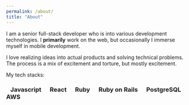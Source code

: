 ```yaml
---
permalink: /about/
title: "About"
---
```


I am a senior full-stack developer who is into various development technologies. I **primarily** work on the web, but occasionally I immerse myself in mobile development.

I love realizing ideas into actual products and solving technical problems. The process is a mix of excitement and torture, but mostly excitement.

My tech stacks:

<h3><span class="fr-class-skill-tag"><span class="fr-myicon fr-deletable color logos fr-myicon-img" style="background: url(https://i0.wp.com/cdn-icons-png.flaticon.com/512/5968/5968292.png?w=100);"><span class="fr-icon-space-wrapper">&nbsp;</span></span>&nbsp; Javascript</span>&nbsp; &nbsp;<span class="fr-class-skill-tag"><span class="fr-myicon fr-deletable color logos fr-myicon-img" style="background: url(https://spa-assets.cakeresume.com/assets/editor/icons/color/devicon/react.svg);"><span class="fr-icon-space-wrapper">&nbsp;</span></span>&nbsp; React</span>&nbsp; &nbsp;<span class="fr-class-skill-tag"><span class="fr-myicon fr-deletable color logos fr-myicon-img" style="background: url(https://i0.wp.com/upload.wikimedia.org/wikipedia/commons/thumb/7/73/Ruby_logo.svg/1200px-Ruby_logo.svg.png?w=100);"><span class="fr-icon-space-wrapper">&nbsp;</span></span>&nbsp; Ruby</span>&nbsp; &nbsp;<span class="fr-class-skill-tag"><span class="fr-myicon fr-deletable color logos fr-myicon-img" style="background: url(https://spa-assets.cakeresume.com/assets/editor/icons/color/devicon/rails.svg);"><span class="fr-icon-space-wrapper">&nbsp;</span></span>&nbsp; Ruby on Rails</span>&nbsp; &nbsp;<span class="fr-class-skill-tag"><span class="fr-myicon fr-deletable color logos fr-myicon-img" style="background: url(https://upload.wikimedia.org/wikipedia/commons/thumb/2/29/Postgresql_elephant.svg/120px-Postgresql_elephant.svg.png);"><span class="fr-icon-space-wrapper">&nbsp;</span></span>&nbsp; PostgreSQL</span>&nbsp; &nbsp;<span class="fr-class-skill-tag"><span class="fr-myicon fr-deletable color logos fr-myicon-img" style="background: url(https://i0.wp.com/www.zencos.com/wp-content/uploads/2021/11/aws-logo.png?w=100);background-position-x: center;width: 40px;"><span class="fr-icon-space-wrapper">&nbsp;</span></span>&nbsp; AWS</span>&nbsp; &nbsp;</h3>